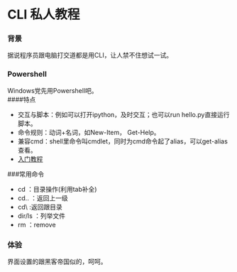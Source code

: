 # CLI 私人教程

### 背景
据说程序员跟电脑打交道都是用CLI，让人禁不住想试一试。

### Powershell
Windows党先用Powershell吧。   
####特点
- 交互与脚本：例如可以打开ipython，及时交互；也可以run hello.py直接运行脚本。
- 命令规则：动词+名词，如New-Item， Get-Help。
- 兼容cmd：shell里命令叫cmdlet，同时为cmd命令起了alias，可以get-alias查看。
- [入门教程](http://www.cnblogs.com/chsword/archive/2011/10/17/PowerShell_2.html)

###常用命令
- cd ：目录操作(利用tab补全)
- cd.. ：返回上一级
- cd\ :返回跟目录
- dir/ls ：列举文件
- rm ：remove
### 体验
界面设置的跟黑客帝国似的，呵呵。
